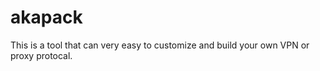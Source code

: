 # akapack

This is a tool that can very easy to customize and build your own VPN or proxy protocal.


